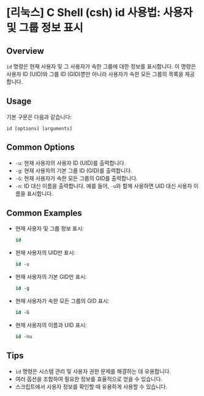 # [리눅스] C Shell (csh) id 사용법: 사용자 및 그룹 정보 표시

## Overview
`id` 명령은 현재 사용자 및 그 사용자가 속한 그룹에 대한 정보를 표시합니다. 이 명령은 사용자 ID (UID)와 그룹 ID (GID)뿐만 아니라 사용자가 속한 모든 그룹의 목록을 제공합니다.

## Usage
기본 구문은 다음과 같습니다:
```
id [options] [arguments]
```

## Common Options
- `-u`: 현재 사용자의 사용자 ID (UID)를 출력합니다.
- `-g`: 현재 사용자의 기본 그룹 ID (GID)를 출력합니다.
- `-G`: 현재 사용자가 속한 모든 그룹의 GID를 출력합니다.
- `-n`: ID 대신 이름을 출력합니다. 예를 들어, `-u`와 함께 사용하면 UID 대신 사용자 이름을 표시합니다.

## Common Examples
- 현재 사용자 및 그룹 정보 표시:
  ```csh
  id
  ```

- 현재 사용자의 UID만 표시:
  ```csh
  id -u
  ```

- 현재 사용자의 기본 GID만 표시:
  ```csh
  id -g
  ```

- 현재 사용자가 속한 모든 그룹의 GID 표시:
  ```csh
  id -G
  ```

- 현재 사용자의 이름과 UID 표시:
  ```csh
  id -nu
  ```

## Tips
- `id` 명령은 시스템 관리 및 사용자 권한 문제를 해결하는 데 유용합니다.
- 여러 옵션을 조합하여 필요한 정보를 효율적으로 얻을 수 있습니다.
- 스크립트에서 사용자 정보를 확인할 때 유용하게 사용할 수 있습니다.